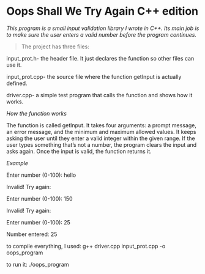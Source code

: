 # Oops Shall We Try Again C++ edition
*This program is a small input validation library I wrote in C++. Its main job is to make sure the user enters a valid number before the program continues.*

>The project has three files:

input_prot.h- the header file. It just declares the function so other files can use it.
 
input_prot.cpp- the source file where the function getInput is actually defined.

driver.cpp- a simple test program that calls the function and shows how it works.

*How the function works*

The function is called getInput. It takes four arguments: a prompt message, an error message, and the minimum and maximum allowed values. It keeps asking the user until they enter a valid integer within the given range. If the user types something that’s not a number, the program clears the input and asks again. Once the input is valid, the function returns it.

*Example*

Enter number (0-100): hello

Invalid! Try again:

Enter number (0-100): 150

Invalid! Try again:

Enter number (0-100): 25

Number entered: 25


to compile everything, I used:
g++ driver.cpp input_prot.cpp -o oops_program

to run it:
./oops_program
